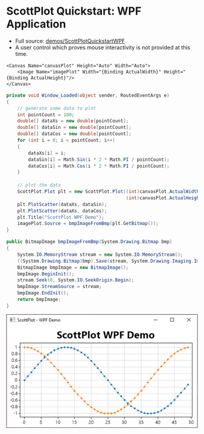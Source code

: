 # ScottPlot Quickstart: WPF Application 

* Full source: [demos/ScottPlotQuickstartWPF](/demos/ScottPlotQuickstartWPF)
* A user control which proves mouse interactivity is not provided at this time.

```xaml
<Canvas Name="canvasPlot" Height="Auto" Width="Auto">
    <Image Name="imagePlot" Width="{Binding ActualWidth}" Height="{Binding ActualHeight}"/>
</Canvas>
```

```cs
private void Window_Loaded(object sender, RoutedEventArgs e)
{
    // generate some data to plot
    int pointCount = 100;
    double[] dataXs = new double[pointCount];
    double[] dataSin = new double[pointCount];
    double[] dataCos = new double[pointCount];
    for (int i = 0; i < pointCount; i++)
    {
        dataXs[i] = i;
        dataSin[i] = Math.Sin(i * 2 * Math.PI / pointCount);
        dataCos[i] = Math.Cos(i * 2 * Math.PI / pointCount);
    }

    // plot the data
    ScottPlot.Plot plt = new ScottPlot.Plot((int)canvasPlot.ActualWidth, 
                                            (int)canvasPlot.ActualHeight);
    plt.PlotScatter(dataXs, dataSin);
    plt.PlotScatter(dataXs, dataCos);
    plt.Title("ScottPlot WPF Demo");
    imagePlot.Source = bmpImageFromBmp(plt.GetBitmap());
}
```

```cs
public BitmapImage bmpImageFromBmp(System.Drawing.Bitmap bmp)
{
    System.IO.MemoryStream stream = new System.IO.MemoryStream();
    ((System.Drawing.Bitmap)bmp).Save(stream, System.Drawing.Imaging.ImageFormat.Bmp);
    BitmapImage bmpImage = new BitmapImage();
    bmpImage.BeginInit();
    stream.Seek(0, System.IO.SeekOrigin.Begin);
    bmpImage.StreamSource = stream;
    bmpImage.EndInit();
    return bmpImage;
}
```

![demos/ScottPlotQuickstartWPF](/demos/ScottPlotQuickstartWPF/ScottPlot-WPF-demo.png)

